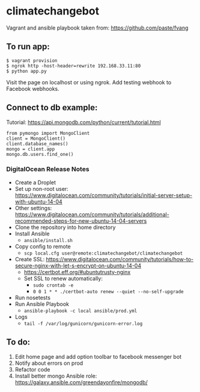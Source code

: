 
# climatechangebot

Vagrant and ansible playbook taken from:
https://github.com/paste/fvang


## To run app:

```
$ vagrant provision
$ ngrok http -host-header=rewrite 192.168.33.11:80
$ python app.py
```
Visit the page on localhost or using ngrok. Add testing webhook to Facebook webhooks.

## Connect to db example:

Tutorial: https://api.mongodb.com/python/current/tutorial.html

```
from pymongo import MongoClient
client = MongoClient()
client.database_names()
mongo = client.app
mongo.db.users.find_one()
```

### DigitalOcean Release Notes

- Create a Droplet
- Set up non-root user: https://www.digitalocean.com/community/tutorials/initial-server-setup-with-ubuntu-14-04
- Other settings: https://www.digitalocean.com/community/tutorials/additional-recommended-steps-for-new-ubuntu-14-04-servers
- Clone the repository into home directory
- Install Ansible
    - ```ansible/install.sh```
- Copy config to remote
    - ```scp local.cfg user@remote:climatechangebot/climatechangebot```
- Create SSL: https://www.digitalocean.com/community/tutorials/how-to-secure-nginx-with-let-s-encrypt-on-ubuntu-14-04
    - https://certbot.eff.org/#ubuntutrusty-nginx
    - Set SSL to renew automatically:
        - `sudo crontab -e`
        - ```0 0 1 * * ./certbot-auto renew --quiet --no-self-upgrade```
- Run nosetests
- Run Ansible Playbook
    - ```ansible-playbook -c local ansible/prod.yml```
- Logs
    - `tail -f /var/log/gunicorn/gunicorn-error.log`


## To do:

1. Edit home page and add option toolbar to facebook messenger bot
2. Notify about errors on prod
3. Refactor code
4. Install better mongo Ansible role: https://galaxy.ansible.com/greendayonfire/mongodb/
